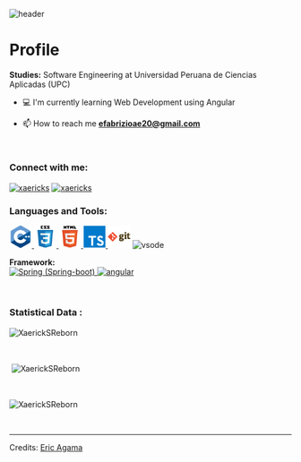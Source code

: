 <img src="https://capsule-render.vercel.app/api?color=0:1408d0,50:0860d0,100:08c4d0&height=250&section=header&text=Eric%20Fabrizio%20Agama%20Espinoza&fontSize=30&type=waving&fontColor=fefefe&&animation=fadeIn"
  alt="header"/>
<br>
# Profile
**Studies:** Software Engineering at Universidad Peruana de Ciencias Aplicadas (UPC)
<br>

- 💻 I'm currently learning Web Development using Angular

- 📫 How to reach me **efabrizioae20@gmail.com**

<br>

<h3 align="left">Connect with me:</h3>
<p align="left">
  <a href="https://www.instagram.com/xaericks/" target="blank"><img align="center"
      src="https://raw.githubusercontent.com/rahuldkjain/github-profile-readme-generator/master/src/images/icons/Social/instagram.svg"
      alt="xaericks" height="30" width="40" /></a>
 <a href="https://x.com/Xaericks" target="blank"><img align="center"
      src="https://raw.githubusercontent.com/rahuldkjain/github-profile-readme-generator/master/src/images/icons/Social/twitter.svg"
      alt="xaericks" height="30" width="40" /></a>
</p>

<h3>Languages and Tools:</h3>

<p align="left">
  <a href="https://www.w3schools.com/cpp/" target="_blank" rel="noreferrer">
    <img src="https://raw.githubusercontent.com/devicons/devicon/master/icons/cplusplus/cplusplus-original.svg"
         alt="cplusplus" width="40" height="40" />
  </a>
  <a href="https://www.w3schools.com/css/" target="_blank" rel="noreferrer">
    <img src="https://raw.githubusercontent.com/devicons/devicon/master/icons/css3/css3-original-wordmark.svg"
         alt="css3" width="40" height="40" />
  </a>
  <a href="https://www.w3schools.com/html/" target="_blank" rel="noreferrer">
    <img src="https://raw.githubusercontent.com/devicons/devicon/master/icons/html5/html5-original-wordmark.svg"
         alt="html5" width="40" height="40" />
  </a>
  <a href="https://www.typescriptlang.org/" target="_blank" rel="noreferrer">
    <img src="https://raw.githubusercontent.com/devicons/devicon/master/icons/typescript/typescript-original.svg"
         alt="typescript" width="40" height="40" />
  </a>
  <a>
    <img "title="git" alt="git" width="40px" src="https://raw.githubusercontent.com/github/explore/master/topics/git/git.png"/>
  </a>
  <a>
    <img "title="vs" alt="vsode" width="40px" src="https://img.icons8.com/fluent/48/000000/visual-studio-code-2019.png"/>
  </a>
  <br/>

  **Framework:**
  <br>
  <a href="https://spring.io/" target="_blank" rel="noreferrer">
    <img
    src="https://cdn.jsdelivr.net/gh/devicons/devicon@latest/icons/spring/spring-original-wordmark.svg"
    width="60px" alt="Spring (Spring-boot)"/>
  </a>
  <a href="https://angular.io/" target="_blank" rel="noreferrer">
    <img src="https://cdn.jsdelivr.net/gh/devicons/devicon@latest/icons/angularjs/angularjs-original.svg"
         alt="angular" width="60" />
  </a>
</p>

<br>

<h3>Statistical Data :</h3>
<p><img align="center"
    src="https://github-readme-stats.vercel.app/api?username=XaerickSReborn&theme=midnight-purple&show_icons=true&hide_border=false&count_private=false"
    alt="XaerickSReborn" 
    bg_color=#808080/></p>

<br>

<p>&nbsp;<img align="center" src="https://github-readme-streak-stats.herokuapp.com/?user=XaerickSReborn&theme=midnight-purple&hide_border=false"
    alt="XaerickSReborn" /></p>

<br>

<p><img align="center" src="https://github-readme-stats.vercel.app/api/top-langs/?username=XaerickSReborn&theme=midnight-purple&show_icons=true&hide_border=false&layout=compact" alt="XaerickSReborn" /></p>
      
<p align="left"> <a href="https://twitter.com/" target="blank"><img
      src="https://img.shields.io/twitter/follow/?logo=twitter&style=for-the-badge" alt="" /></a> </p>

-----
Credits: [Eric Agama](https://github.com/XaerickSReborn)
